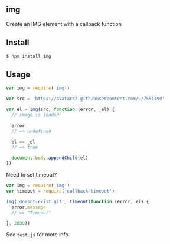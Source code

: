 ## img

Create an IMG element with a callback function

## Install

```bash
$ npm install img
```

## Usage

```js
var img = require('img')

var src = 'https://avatars2.githubusercontent.com/u/7551498'

var el = img(src, function (error, _el) {
  // image is loaded

  error
  // => undefined

  el == _el
  // => true

  document.body.appendChild(el)
})
```

Need to set timeout?

```js
var img = require('img')
var timeout = require('callback-timeout')

img('doesnt-exist.gif', timeout(function (error, el) {
  error.message
  // => "Timeout"

}, 2000))
```

See `test.js` for more info.
